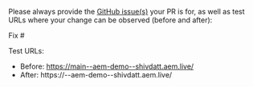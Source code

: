 Please always provide the [GitHub issue(s)](../issues) your PR is for, as well as test URLs where your change can be observed (before and after):

Fix #<gh-issue-id>

Test URLs:
- Before: https://main--aem-demo--shivdatt.aem.live/
- After: https://<branch>--aem-demo--shivdatt.aem.live/
